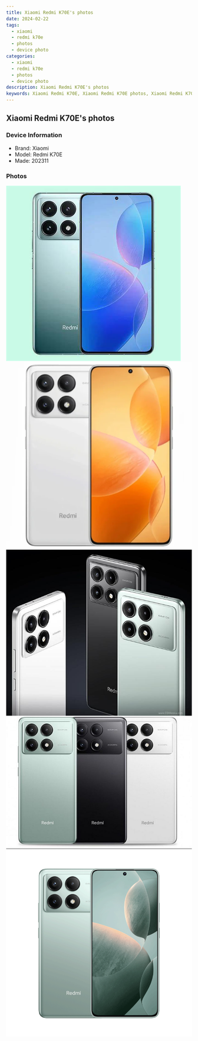 ```yaml
---
title: Xiaomi Redmi K70E's photos
date: 2024-02-22
tags: 
  - xiaomi
  - redmi k70e
  - photos
  - device photo
categories: 
  - xiaomi
  - redmi k70e
  - photos
  - device photo
description: Xiaomi Redmi K70E's photos
keywords: Xiaomi Redmi K70E, Xiaomi Redmi K70E photos, Xiaomi Redmi K70E device photo
---
```


## Xiaomi Redmi K70E's photos

### Device Information

- Brand: Xiaomi
- Model: Redmi K70E
- Made: 202311

### Photos

![/images/best-assets/devices/xiaomi/xiaomi-redmi-k70e/1.jpg](/images/best-assets/devices/xiaomi/xiaomi-redmi-k70e/1.jpg)
![/images/best-assets/devices/xiaomi/xiaomi-redmi-k70e/2.jpg](/images/best-assets/devices/xiaomi/xiaomi-redmi-k70e/2.jpg)
![/images/best-assets/devices/xiaomi/xiaomi-redmi-k70e/3.jpg](/images/best-assets/devices/xiaomi/xiaomi-redmi-k70e/3.jpg)
![/images/best-assets/devices/xiaomi/xiaomi-redmi-k70e/4.jpg](/images/best-assets/devices/xiaomi/xiaomi-redmi-k70e/4.jpg)
![/images/best-assets/devices/xiaomi/xiaomi-redmi-k70e/5.jpg](/images/best-assets/devices/xiaomi/xiaomi-redmi-k70e/5.jpg)
